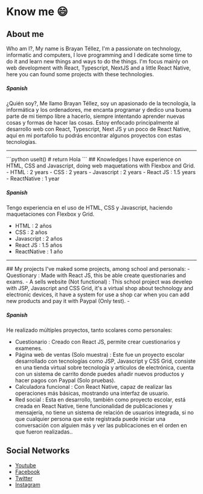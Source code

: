 # Know me 😄
## About me
Who am I?, My name is Brayan Téllez, I'm a passionate on technology, informatic and computers, I love programming and I dedicate some time to do it and learn new things and ways to do the things. I'm focus mainly on web development with React, Typescript, NextJS and a little React Native, here you can found some projects with these technologies. 

##### Spanish
¿Quién soy?, Me llamo Brayan Téllez, soy  un apasionado de la tecnología, la informática y los ordenadores, me encanta programar y dedico una buena parte de mi tiempo libre a hacerlo, siempre intentando aprender nuevas cosas y formas de hacer las cosas. Estoy enfocado principalmente al desarrollo web con React, Typescript, Next JS y un poco de React Native, aquí en mi portafolio tu podrás encontrar algunos proyectos con estas tecnologías.

<hr>
```python
useIt() # return Hola
```
## Knowledges
I have experience on HTML, CSS and Javascript, doing web maquetations with Flexbox and Grid.
- HTML : 2 years
- CSS : 2 years
- Javascript : 2 years
- React JS : 1.5 years
- ReactNative : 1 year

##### Spanish
Tengo experiencia en el uso de HTML, CSS y Javascript, haciendo maquetaciones con Flexbox y Grid.
- HTML : 2 años
- CSS : 2 años
- Javascript : 2 años
- React JS : 1.5 años
- ReactNative : 1 año

<hr>
## My projects
I've maked some projects, among school and personals:
- Questionary : Made with React JS, this be able create questionaries and exams.
- A sells website (Not functional) : This school project was develep with JSP, Javascript and CSS Grid, it's a virtual shop about technology and electronic devices, it have a system for use a shop car when you can add new products and pay it with Paypal (Only test).
- 

##### Spanish
He realizado múltiples proyectos, tanto scolares como personales:
- Cuestionario : Creado con React JS, permite crear cuestionarios y examenes.
- Página web de ventas (Solo muestra) : Este fue un proyecto escolar desarrollado con tecnologías como JSP, Javascript y CSS Grid, consiste en una tienda virtual sobre tecnología y artículos de electrónica, cuenta con un sistema de carrito donde puedes añadir nuevos productos y hacer pagos con Paypal (Solo pruebas).
- Calculadora funcional : Con React Native, capaz de realizar las operaciones más básicas, mostrando una interfaz de usuario.
- Red social : Esta en desarrollo, también como proyecto escolar, está creada en React Native, tiene funcionalidad de publicaciones y mensajería, no tiene un sistema de relación de usuarios integrada, si no que cualquier persona que este registrada puede iniciar una conversación con alguien más y ver las publicaciones en el orden en que fueron realizadas..

## Social Networks

- [Youtube](https://www.youtube.com/channel/UCewsVK6HkOKMRoxIPrlZwYw)
- [Facebook](https://www.facebook.com/Web-paso-a-paso-105191964720144)
- [Twitter](https://twitter.com/brayan_web)
- [Instagram](https://www.instagram.com/brayant948/)

<!--
**BrayanTCc83/BrayanTCc83** is a ✨ _special_ ✨ repository because its `README.md` (this file) appears on your GitHub profile.

Here are some ideas to get you started:

- 🔭 I’m currently working on ...
- 🌱 I’m currently learning ...
- 👯 I’m looking to collaborate on ...
- 🤔 I’m looking for help with ...
- 💬 Ask me about ...
- 📫 How to reach me: ...
- 😄 Pronouns: ...
- ⚡ Fun fact: ...
- 👋
-->
